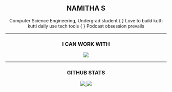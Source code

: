 <h2 align="center">NAMITHA S</h2>
<!-- <h4 align="center">Passionate maker</h4> -->
<p align="center">
  Computer Science Engineering, Undergrad student { }  Love to build kutti kutti daily use tech tools  { }  Podcast obsession prevails
</p>
<hr>
<h3 align="center"> I CAN WORK WITH</h3>
<p align="center">
  <a href="https://skillicons.dev">
    <img src="https://skillicons.dev/icons?i=java,python,c,html,css,javascript,ts,react,git,github,vercel,vscode,discord,figma,flask,mysql,ai,django,opencv,kubernetes,docker&perline=7" />
  </a>
</p>

<hr>
<h3 align="center">GITHUB STATS</h3>
<p align="center">
  <a href="#">
  <img src="https://github-readme-stats.vercel.app/api?username=Namitha-KS&hide_border=false&include_all_commits=true&count_private=true"/>
  <img src="https://github-readme-streak-stats.herokuapp.com/?user=Namitha-KS"/>
<!--   <img src="https://github-readme-stats.vercel.app/api/top-langs/?username=Namitha-KS&hide_border=false&include_all_commits=true&count_private=true&layout=compact"/> -->
  </a>
</p>



